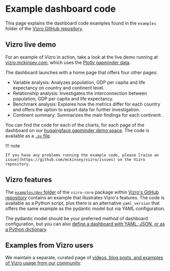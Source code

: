 # Example dashboard code

This page explains the dashboard code examples found in the `examples` folder of the [Vizro GitHub repository](https://github.com/mckinsey/vizro/tree/main/vizro-core/examples).

## Vizro live demo
For an example of Vizro in action, take a look at the live demo running at [vizro.mckinsey.com](https://vizro.mckinsey.com), which uses the [Plotly gapminder data](https://plotly.com/python-api-reference/generated/plotly.express.data.html#plotly.express.data.gapminder).

The dashboard launches with a home page that offers four other pages:

* Variable analysis: Analyzes population, GDP per capita and life expectancy on country and continent level.
* Relationship analysis: Investigates the interconnection between population, GDP per capita and life expectancy.
* Benchmark analysis: Explores how the metrics differ for each country and offers the option to export data for further investigation.
* Continent summary: Summarizes the main findings for each continent.


You can find the code for each of the charts, for each page of the dashboard on our [huggingface gapminder demo space](https://huggingface.co/spaces/vizro/Main_Demo). The code is available as a [`.py` file](https://huggingface.co/spaces/vizro/Main_Demo/blob/main/app.py).

!!! note

    If you have any problems running the example code, please [raise an issue](https://github.com/mckinsey/vizro/issues) on the Vizro repository.

## Vizro features
The [`examples/dev` folder](https://github.com/mckinsey/vizro/tree/main/vizro-core/examples/dev) of the `vizro-core` package within [Vizro's GitHub repository](https://github.com/mckinsey/vizro) contains an example that illustrates Vizro's features. The code is available as a Python script, plus there is an alternative `yaml_version` that offers the same example as the pydantic model but via YAML configuration.

The pydantic model should be your preferred method of dashboard configuration, but you can also [define a dashboard with YAML, JSON, or as a Python dictionary](../user-guides/dashboard.md).

## Examples from Vizro users

We maintain a separate, curated page of [videos, blog posts, and examples of Vizro usage from our community](your-examples.md).

